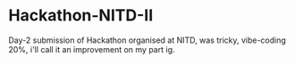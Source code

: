 # Hackathon-NITD-II
Day-2 submission of Hackathon organised at NITD, was tricky, vibe-coding 20%, i'll call it an improvement on my part ig. 
